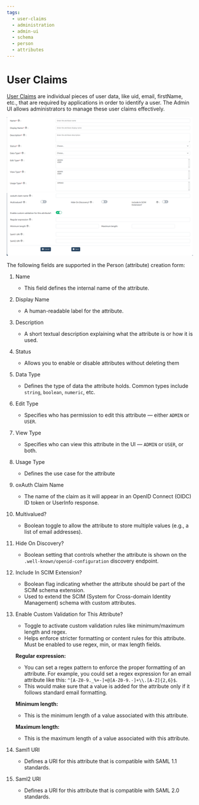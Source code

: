 ```yaml
---
tags:
  - user-claims
  - administration
  - admin-ui
  - schema
  - person
  - attributes
---
```


# User Claims

[User Claims](https://docs.jans.io/stable/janssen-server/auth-server/openid-features/user-claims/) are individual pieces of user data, like uid, email, firstName, etc., that are required by applications in order to identify a user. The Admin UI allows administrators to manage these user claims effectively.

![image](../../assets/admin-ui/admin-ui-user-claims-1.png)
![image](../../assets/admin-ui/admin-ui-user-claims-2.png)

The following fields are supported in the Person (attribute) creation form:
 
 
1. Name
    * This field defines the internal name of the attribute. 

2. Display Name
    * A human-readable label for the attribute.

3. Description
    * A short textual description explaining what the attribute is or how it is used.
    
4. Status
    * Allows you to enable or disable attributes without deleting them

5. Data Type
    * Defines the type of data the attribute holds. Common types include `string`, `boolean`, `numeric`, etc.

6. Edit Type
    * Specifies who has permission to edit this attribute — either `ADMIN` or `USER`.
    
7. View Type
    * Specifies who can view this attribute in the UI — `ADMIN` or `USER`, or both.
    
8. Usage Type
    * Defines the use case for the attribute
    
9. oxAuth Claim Name
    * The name of the claim as it will appear in an OpenID Connect (OIDC) ID token or UserInfo response.
    
10. Multivalued?
    * Boolean toggle to allow the attribute to store multiple values (e.g., a list of email addresses).

11. Hide On Discovery?
    * Boolean setting that controls whether the attribute is shown on the `.well-known/openid-configuration` discovery endpoint.

12. Include In SCIM Extension?
    * Boolean flag indicating whether the attribute should be part of the SCIM schema extension.
    * Used to extend the SCIM (System for Cross-domain Identity Management) schema with custom attributes.

13. Enable Custom Validation for This Attribute?
    * Toggle to activate custom validation rules like minimum/maximum length and regex.
    * Helps enforce stricter formatting or content rules for this attribute. Must be enabled to use regex, min, or max length fields.

    **Regular expression:** 
        
      * You can set a regex pattern to enforce the proper formatting of an attribute. For example, you could set a regex expression for an email attribute like this: `^[A-Z0-9._%+-]+@[A-Z0-9.-]+\\.[A-Z]{2,6}$`. 
      * This would make sure that a value is added for the attribute only if it follows standard email formatting.
    
    **Minimum length:** 
      
      * This is the minimum length of a value associated with this attribute.
    
    **Maximum length:** 
      
      * This is the maximum length of a value associated with this attribute.

14. Saml1 URI
    * Defines a URI for this attribute that is compatible with SAML 1.1 standards.

15. Saml2 URI
    * Defines a URI for this attribute that is compatible with SAML 2.0 standards.





